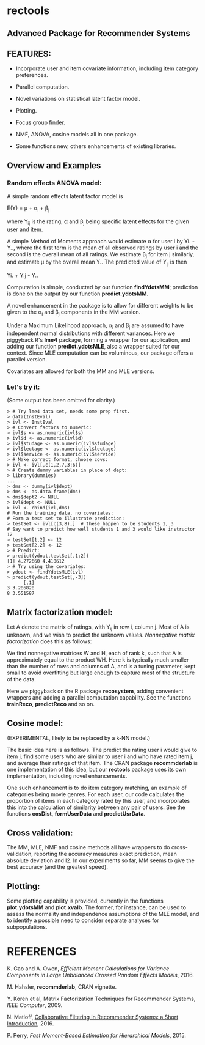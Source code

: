 # rectools

## Advanced Package for Recommender Systems

## FEATURES:

* Incorporate user and item covariate information, including item
  category preferences.

* Parallel computation.

* Novel variations on statistical latent factor model.

* Plotting.

* Focus group finder.

* NMF, ANOVA, cosine models all in one package.

* Some functions new, others enhancements of existing libraries.

## Overview and Examples

### Random effects ANOVA model:

A simple random effects latent factor model is

E(Y) =  &mu; + &alpha;<sub>i</sub> + &beta;<sub>j</sub>

where Y<sub>ij</sub> is the rating, &alpha; and &beta;<sub>j</sub> being
specific latent effects for the given user and item.

A simple Method of Moments approach would estimate &alpha; for user i by
Yi. - Y.., where the first term is the mean of all observed ratings by
user i and the second is the overall mean of all ratings.  We estimate
&beta;<sub>j</sub> for item j similarly, and estimate &mu; by the overall
mean Y..  The predicted value of Y<sub>ij</sub> is then

Yi. + Y.j - Y..

Computation is simple, conducted by our function **findYdotsMM**;
prediction is done on the output by our function **predict.ydotsMM**.

A novel enhancement in the package is to allow for different weights to
be given to the &alpha;<sub>i</sub> and &beta;<sub>j</sub> components in
the MM version.

Under a Maximum Likelihood approach, &alpha;<sub>i</sub> and
&beta;<sub>j</sub> are assumed to have independent normal distributions
with different variances.  Here we piggyback R's **lme4** package,
forming a wrapper for our application, and adding our function
**predict.ydotsMLE**, also a wrapper suited for our context.  Since MLE
computation can be voluminous, our package offers a parallel version.

Covariates are allowed for both the MM and MLE versions.

### Let's try it:

(Some output has been omitted for clarity.)

```
> # Try lme4 data set, needs some prep first.
> data(InstEval)
> ivl <- InstEval
> # Convert factors to numeric:
> ivl$s <- as.numeric(ivl$s)
> ivl$d <- as.numeric(ivl$d)
> ivl$studage <- as.numeric(ivl$studage)
> ivl$lectage <- as.numeric(ivl$lectage)
> ivl$service <- as.numeric(ivl$service)
> # Make correct format, choose covs:
> ivl <- ivl[,c(1,2,7,3:6)]
> # Create dummy variables in place of dept:
> library(dummies)
...
> dms <- dummy(ivl$dept)
> dms <- as.data.frame(dms)
> dms$dept2 <- NULL
> ivl$dept <- NULL
> ivl <- cbind(ivl,dms)
# Run the training data, no covariates:
# Form a test set to illustrate prediction:
> testSet <- ivl[c(3,8),]  # these happen to be students 1, 3
# Say want to predict how well students 1 and 3 would like instructor 12
> testSet[1,2] <- 12
> testSet[2,2] <- 12
> # Predict:
> predict(ydout,testSet[,1:2])  
[1] 4.272660 4.410612
> # Try using the covariates:
> ydout <- findYdotsMLE(ivl)
> predict(ydout,testSet[,-3])  
      [,1]
3 3.286828
8 3.551587
```

## Matrix factorization model:

Let A denote the matrix of ratings, with Y<sub>ij</sub> in row i, column
j.  Most of A is unknown, and we wish to predict the unknown values.
*Nonnegative matrix factorization* does this as follows:

We find nonnegative matrices W and H, each of rank k, such that A is
approximately equal to the product WH.  Here k is typically much smaller
than the number of rows and columns of A, and is a tuning parameter,
kept small to avoid overfitting but large enough to capture most of the
structure of the data.

Here we piggyback on the R package **recosystem**, adding convenient
wrappers and adding a parallel computation capability.  See the
functions **trainReco**, **predictReco** and so on.

## Cosine model:

(EXPERIMENTAL, likely to be replaced by a k-NN model.)

The basic idea here is as follows.  The predict the rating user i would
give to item j, find some users who are similar to user i and who have
rated item j, and average their ratings of that item.  The CRAN package
**recommderlab** is one implementation of this idea, but our
**rectools** package uses its own implementation, including novel
enhancements.

One such enhancement is to do item category matching, an example of
categories being movie genres.  For each user, our code calculates the
proportion of items in each category rated by this user, and
incorporates this into the calculation of similarity between any pair of
users.  See the functions **cosDist**, **formUserData** and
**predictUsrData**.

## Cross validation:

The MM, MLE, NMF and cosine methods all have wrappers to do
cross-validation, reporting the accuracy measures exact prediction, mean
absolute deviation and l2.  In our experiments so far, MM seems to give
the best accuracy (and the greatest speed).

## Plotting:

Some plotting capability is provided, currently in the functions
**plot.ydotsMM** and **plot.xvalb**.  The former, for instance, can be
used to assess the normality and independence assumptions of the MLE
model, and to identify a possible need to consider separate analyses for
subpopulations.


# REFERENCES

K. Gao and A. Owen, *Efficient Moment Calculations for Variance
Components in Large Unbalanced Crossed Random Effects Models*, 2016.

M. Hahsler, **recommderlab**, CRAN vignette.

Y. Koren et al, Matrix Factorization Techniques for Recommender 
Systems, *IEEE Computer*, 2009.

N. Matloff, [Collaborative Filtering in Recommender Systems: 
a Short Introduction](http://heather.cs.ucdavis.edu/RSTutorial.pdf), 2016. 


P. Perry, *Fast Moment-Based Estimation for Hierarchical Models*, 2015.

